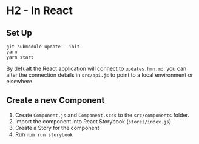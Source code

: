 # H2 - In React

## Set Up
```
git submodule update --init
yarn
yarn start
```

By defualt the React application will connect to `updates.hmn.md`, you can alter the connection details in `src/api.js` to point to a local environment or elsewhere.

## Create a new Component

1. Create `Component.js` and `Component.scss` to the `src/components` folder.
2. Import the component into React Storybook (`stores/index.js`)
3. Create a Story for the component
4. Run `npm run storybook`
